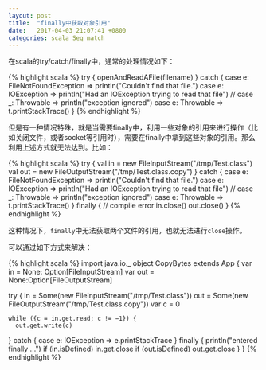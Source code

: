 ```yaml
---
layout: post
title:  "finally中获取对象引用"
date:   2017-04-03 21:07:41 +0800
categories: scala Seq match
---
```


在scala的try/catch/finally中，通常的处理情况如下：

{% highlight scala %}
try { 
  openAndReadAFile(filename)
} catch {
  case e: FileNotFoundException => println("Couldn't find that file.")
  case e: IOException => println("Had an IOException trying to read that file")
  // case _: Throwable => println("exception ignored")
  case e: Throwable => t.printStackTrace()
}
{% endhighlight %}

<!--more-->
但是有一种情况特殊，就是当需要finally中，利用一些对象的引用来进行操作（比如关闭文件，或者socket等引用时），需要在finally中拿到这些对象的引用。那么利用上述方式就无法达到。比如：

{% highlight scala %}
try { 
  val in = new FileInputStream("/tmp/Test.class")
  val out = new FileOutputStream("/tmp/Test.class.copy")
} catch {
  case e: FileNotFoundException => println("Couldn't find that file.")
  case e: IOException => println("Had an IOException trying to read that file")
  // case _: Throwable => println("exception ignored")
  case e: Throwable => t.printStackTrace()
} finally {
  // compile error
  in.close()
  out.close()
}
{% endhighlight %}

这种情况下，`finally`中无法获取两个文件的引用，也就无法进行`close`操作。

可以通过如下方式来解决：

{% highlight scala %}
import java.io._
object CopyBytes extends App {
  var in = None: Option[FileInputStream] 
  var out = None:Option[FileOutputStream]

  try {
    in = Some(new FileInputStream("/tmp/Test.class"))
    out = Some(new FileOutputStream("/tmp/Test.class.copy")) var c = 0

    while ({c = in.get.read; c != −1}) {
      out.get.write(c)
  } catch {
    case e: IOException => e.printStackTrace
  } finally {
    println("entered finally ...") 
    if (in.isDefined) in.get.close 
    if (out.isDefined) out.get.close
  } 
}
{% endhighlight %}